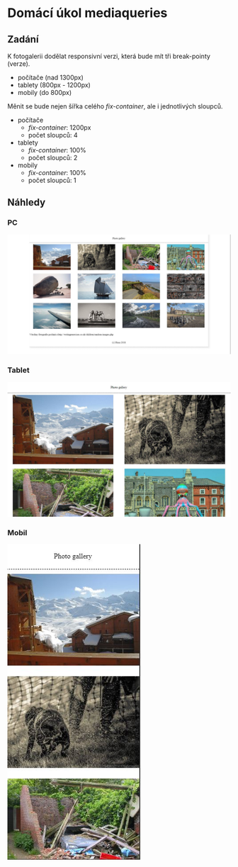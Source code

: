 # Domácí úkol mediaqueries

## Zadání
K fotogalerii dodělat responsivní verzi, která bude mít tři break-pointy (verze). 
- počítače (nad 1300px) 
- tablety (800px - 1200px)
- mobily (do 800px)

Měnit se bude nejen šířka celého *fix-container*, ale i jednotlivých sloupců.

- počítače
  - *fix-container*: 1200px
  - počet sloupců: 4
- tablety 
  - *fix-container*: 100%
  - počet sloupců: 2
- mobily
  - *fix-container*: 100%
  - počet sloupců: 1

## Náhledy
### PC
![PC](screen_pc.jpg)
### Tablet
![Tablet](screen_tablet.jpg)
### Mobil
![Mobil](screen_mobil.jpg)

